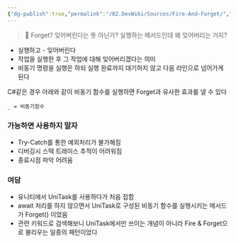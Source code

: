 ```yaml
---
{"dg-publish":true,"permalink":"/02.DevWiki/Sources/Fire-And-Forget/","tags":["dg-publish"],"noteIcon":"","created":"2024-11-17T16:06:17.000+09:00","updated":"2025-08-02T11:14:41.106+09:00"}
---
```


> 🤔 Forget? 잊어버린다는 뜻 아닌가? 실행하는 메서드인데 왜 잊어버리는 거지?

- 실행하고 - 잊어버린다
- 작업을 실행한 후 그 작업에 대해 잊어버리겠다는 의미
- 비동기 명령을 실행은 하되 실행 완료까지 대기하지 않고 다음 라인으로 넘어가게 된다

C#같은 경우 아래와 같이 비동기 함수를 실행하면 Forget과 유사한 효과를 낼 수 있다

```
_ = 비동기함수

```

### 가능하면 사용하지 말자
* Try-Catch를 통한 예외처리가 불가해짐
* 디버깅시 스택 트레이스 추적이 어려워짐
* 종료시점 파악 어려움

### 여담
- 유니티에서 UniTask를 사용하다가 처음 접함
- await 처리를 하지 않으면서 UniTask로 구성된 비동기 함수를 실행시키는 메서드가 Forget() 이었음
- 관련 키워드로 검색해보니 UniTask에서만 쓰이는 개념이 아니라 Fire & Forget으로 불리우는 일종의 패턴이었다